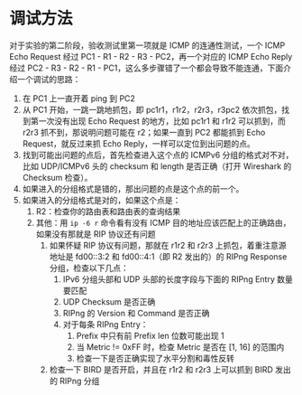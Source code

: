 # 调试方法

对于实验的第二阶段，验收测试里第一项就是 ICMP 的连通性测试，一个 ICMP Echo Request 经过 PC1 - R1 - R2 - R3 - PC2，再一个对应的 ICMP Echo Reply 经过 PC2 - R3 - R2 - R1 - PC1，这么多步骤错了一个都会导致不能连通，下面介绍一个调试的思路：

1. 在 PC1 上一直开着 ping 到 PC2
2. 从 PC1 开始，一跳一跳地抓包，即 pc1r1，r1r2，r2r3，r3pc2 依次抓包，找到第一次没有出现 Echo Request 的地方，比如 pc1r1 和 r1r2 可以抓到，而 r2r3 抓不到，那说明问题可能在 r2；如果一直到 PC2 都能抓到 Echo Request，就反过来抓 Echo Reply，一样可以定位到出问题的点。
3. 找到可能出问题的点后，首先检查进入这个点的 ICMPv6 分组的格式对不对，比如 UDP/ICMPv6 头的 checksum 和 length 是否正确（打开 Wireshark 的 Checksum 检查）。
4. 如果进入的分组格式是错的，那出问题的点是这个点的前一个。
5. 如果进入的分组格式是对的，如果这个点是：
   1. R2：检查你的路由表和路由表的查询结果
   2. 其他：用 `ip -6 r` 命令看有没有 ICMP 目的地址应该匹配上的正确路由，如果没有那就是 RIP 协议还有问题
      1. 如果怀疑 RIP 协议有问题，那就在 r1r2 和 r2r3 上抓包，着重注意源地址是 fd00::3:2 和 fd00::4:1（即 R2 发出的）的 RIPng Response 分组，检查以下几点：
         1. IPv6 分组头部和 UDP 头部的长度字段与下面的 RIPng Entry 数量要匹配
         2. UDP Checksum 是否正确
         3. RIPng 的 Version 和 Command 是否正确
         4. 对于每条 RIPng Entry：
            1. Prefix 中只有前 Prefix len 位数可能出现 1
            2. 当 Metric != 0xFF 时，检查 Metric 是否在 [1, 16] 的范围内
            2. 检查一下是否正确实现了水平分割和毒性反转
      2. 检查一下 BIRD 是否开启，并且在 r1r2 和 r2r3 上可以抓到 BIRD 发出的 RIPng 分组

